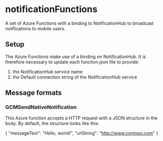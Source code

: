 # notificationFunctions
A set of Azure Functions with a binding to NotificationHub to broadcast notifications to mobile users.

## Setup
The Azure Functions make use of a binding on NotificationHub. It is therefore necessary to update each function.json file to provide:
1. the NotificationHub service name
2. the Default connection string of the NotificationHub service

## Message formats

### GCMSendNativeNotification
This Azure function accepts a HTTP request with a JSON structure in the body. By default, the structure looks like this:

{
    "messageText": "Hello, world!",
    "urlString": "http://www.contoso.com"
}

